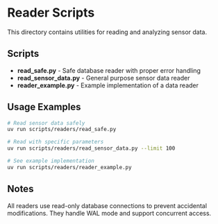 # Reader Scripts

This directory contains utilities for reading and analyzing sensor data.

## Scripts

- **read_safe.py** - Safe database reader with proper error handling
- **read_sensor_data.py** - General purpose sensor data reader
- **reader_example.py** - Example implementation of a data reader

## Usage Examples

```bash
# Read sensor data safely
uv run scripts/readers/read_safe.py

# Read with specific parameters
uv run scripts/readers/read_sensor_data.py --limit 100

# See example implementation
uv run scripts/readers/reader_example.py
```

## Notes

All readers use read-only database connections to prevent accidental modifications.
They handle WAL mode and support concurrent access.
